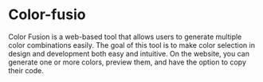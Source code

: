 # Color-fusio
Color Fusion is a web-based tool that allows users to generate multiple color combinations easily. The goal of this tool is to make color selection in design and development both easy and intuitive. On the website, you can generate one or more colors, preview them, and have the option to copy their code.  

